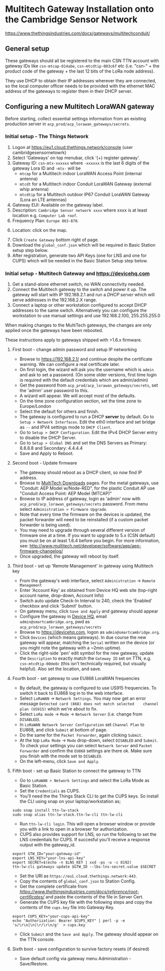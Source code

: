 # Multitech Gateway Installation onto the Cambridge Sensor Network

https://www.thethingsindustries.com/docs/gateways/multitechconduit/

## General setup

These gateways should all be registered to the main CSN TTN account with gateway IDs like `csn-mtcap-014abe`, `csn-mtcdtip-003c6f` etc (i.e. "csn-" + the product code of the gateway + the last 12 bits of the LoRa node address). 
<!-- Currently we're pointing them directly at the `ttn-router-eu` router (not using a local relay).  -->
They use DHCP to obtain their IP addresses wherever they are connected, so the local computer officer needs to be provided with the ethernet MAC address of the gateways to register them in their DHCP server.

## Configuring a new Multitech LoraWAN gateway 

Before starting, collect essential settings information from an existing production server 
in `acp_prod/acp_lorawan_gateways/secrets`.

### Initial setup - The Things Network

1. Logon at https://eu1.cloud.thethings.network/console (user cambridgesensornetowrk)
2. Select 'Gateways' on top menubar, click '(+) register gateway'.
3. Gateway ID: `csn-mtx-xxxxxx` where `-xxxxxx` is the last 6 digits of the gateway Lora ID and `-mtx-` will be
    - `mtcap` for a Multitech indoor LoraWAN Access Point (internal antenna)
    - `mtcdt` for a Multitech indoor Conduit LoraWAN Gateway (external whip antenna)
    - `mtcdtip` for a Multitech outdoor IP67 Conduit LoraWAN Gateway (Lora an LTE antennas)
4. Gateway EUI: Available on the gateway label.
4. Description: `Cambridge Sensor network xxxx` where xxxx is at least location e.g. `Computer Lab roof`.
5. Frequency Plan: `Europe 863-870`.
<!-- 6. Router: `ttn-router-eu` (will be suggested automatically after selecting Frequency Plan). -->
6. Location: click on the map.
<!-- 8. Antenna Placement: `indoor`|`outdoor` as appropriate. -->
7. Click `Create Gateway` bottom right of page.
8. Download the `global_conf.json` which will be required in Basic Station setup step below.
10. After registration, generate two API Keys (one for LNS and one for CUPS) which will be needed in the Basic Station Setup step below.

### Initial setup - Multitech Gateway and https://devicehq.com

1. Get a stand-alone ethernet switch, no WAN connectivity needed.
2. Connect the Multitech gateway to the switch and power it up.  The gateway will start with IP 192.168.2.1 and 
run a *DHCP server* which will serve addresses in the 192.168.2.X range.
3. Connect a laptop or other workstation configured to accept DHCP addresses to the same switch.  Alternatively
you can configure the workstation to use manual settings and use 192.168.2.100, 255.255.255.0

When making changes to the MultiTech gateways, the changes are only applied once the gateways have been rebooted.

These instructions apply to gateways shipped with >1.6.x firmware.

1. First boot - change admin password and setup IP networking
    - Browse to https://192.168.2.1/ and continue despite the certificate warning. We can configure a real certificate later.
    - On first login, the wizard will ask you the username which is `admin` and ask to set a password. (On some older versions, first time login is required with the default credentials which are admin/admin)
    - Get the password from `acp_prod/acp_lorawan_gateways/secrets`, set the 'admin' user password to this.
    - A wizard will appear. We will accept most of the defaults.
    - On the time zone configuration section, set the time zone to Europe/London
    - Select the default for others and finish.
    - The gateway is configured to run a DHCP **server** by default. Go to `Setup > Network Interfaces`. Edit the eth0 interface and set bridge as `--` and IPV4 settings mode to `DHCP Client`.
    - Go to `Setup > DHCP Configuration`. Edit the IPv4 DHCP Server entry to disable the DHCP Server.
    - Go to `Setup > Global DNS` and set the DNS Servers as Primary: 8.8.8.8 and Secondary: 4.4.4.4
    - Save and Apply to Reboot.
    
2. Second boot - Update firmware
    - The gateway should reboot as a DHCP client, so now find IP address.
    - Browse to [MultiTech Downloads](http://www.multitech.net/developer/downloads/) pages. For the metal gateways, use "Conduit: AEP Model w/Node-RED", for the plastic Conduit AP use "Conduit Access Point: AEP Model (MTCAP)"
    - Browse to IP address of gateway, login as 'admin' now with `acp_prod/acp_lorawan_gateways/secrets` password. From menu select `Administration > Firmware Upgrade`.
    - Note that every time the firmware on the devices is updated, the packet forwarder will need to be reinstalled (if a custom packet forwarder is being used).
    - You may need to upgrade through several different version of firmware one at a time. If you want to upgrade to 5.x (CSN default) you must be on at least 1.6.4 before you begin. For more information, see: http://www.multitech.net/developer/software/aep/aep-firmware-changelog/
    - Once upgraded, the gateway will reboot by itself.
    
3. Third boot - set up 'Remote Management' in gateway using Multitech key
    - From the gateway's web interface, select `Administration` -> `Remote Management`
    - Enter 'Account Key' as obtained from Device HQ web site (top-right account name, drop-down, Account Info)
    - Switch auto update Check-In Interval to 240, check the 'Enabled' checkbox and click 'Submit' button.
    - On gateway menu, click `Save and Apply` and gateway should appear 
    - Configure the gateway in [Device HQ](https://www.devicehq.com/), email `admin@smartcambridge.org`, pwd as `acp_prod/acp_lorawan_gateways/secrets`
    - Browse to https://devicehq.com, logon as `admin@smartcambridge.org`.
    - Click `Devices` (which means gateways). In due course the new gateway will appear, matching the
    `Serial` written on the device (or you might note the gateway with a ~2min uptime).
    - Click the right-side 'pen' edit symbol for the new gateway, update the `Description` to exactly match the 
    `Gateway ID` set on TTN, e.g. `csn-mtcdtip-00de8c` (this isn't technically required, but visually helpful). Also
    set the location, and save.
    
4. Fourth boot - set gateway to use EU868 LoraWAN frequencies
    - By default, the gateway is configured to use US915 frequencies. To switch it back to EU868 log in to the web interface.
    - Select `LoRaWAN` -> `Network Settings`. You may now get an error message `Detected card (868) does not match selected    channel plan (US915)` which we're about to fix.
    - Select `LoRa mode` -> `Mode` -> `Network Server` (i.e. change from `DISABLED`).
    - In `LoRaWAN Network Server Configuration` set `Channel Plan` to EU868, and click `Submit` at bottom of page.
    - Do the same for the `Packet Forwarder`, again clicking `Submit`.
    - At the top `LoRa Mode` -> `Mode` drop-down, select `DISABLED` and `Submit`. To check your settings you can select
    `Network Server` and `Packet Forwarder` and confirm the `EU868` settings are there ok. Make sure you finish with
    the mode set to `DISABLED`.
    - On the left-menu, click `Save and Apply`.
    
<!-- 5. Fifth boot - set up custom packet forwarder via SSH terminal session to gateway
    - SSH to the IP address of the LoRaWAN gateway and log in with admin credentials.
    - We will switch to using Jac Kersing's packet forwarder. Instructions for doing this may be found on 
    [TTN's web site about AEP MultiTech Conduits](https://www.thethingsnetwork.org/docs/gateways/multitech/aep.html).
    - `wget https://github.com/kersing/multitech-installer/raw/master/installer.sh --no-check-certificate`
    - `chmod +x installer.sh`
    - `sudo ./installer.sh`
    - `... time zone and network?` hit '1 <Enter>'
    - `Gateway ID:` as entered in TTN console, e.g. 'csn-mtcdtip-012345 <Enter>'
    - `Gateway Key:` <copy/paste from TTN gateway 'Overview' page>, i.e. begins `ttn-account-...`. Hit '1 <Enter>' to confirm.
    - `Email...`: `admin@smartcambridge.org` <Enter>, confirm all with '1 <Enter>'
    - Visit the TTN console and view `Gateways` and in a few mins you should see new gateway as 'connected'. -->

5. Fifth boot - set up Basic Station to connect the gateway to TTN
    - Go to `LoRaWAN > Network Settings` and select the LoRa Mode as Basic Station.
    - Set the `Credentials` as CUPS.
    - You'll need the the Things Stack CLI to get the CUPS keys. So install the CLI using snap on your laptop/workstation as;
    ```
    sudo snap install ttn-lw-stack
    sudo snap alias ttn-lw-stack.ttn-lw-cli ttn-lw-cli
    ```
    - Run `ttn-lw-cli login`. This will open a browser window or provide you with a link to open in a browser for authorization.
    - CUPS also provides support for LNS, so run the following to set the LNS credentials for CUPS. If succesful you'll receive a response output with the gateway_id.
    ```
    export GTW_ID="your-gateway-id"
    export LNS_KEY="your-lns-api-key"
    export SECRET=$(echo -n $LNS_KEY | xxd -ps -u -c 8192)
    ttn-lw-cli gateways update $GTW_ID --lbs-lns-secret.value $SECRET
    ```
    - Set the URI as `https://eu1.cloud.thethings.network:443`.
    - Copy the contents of `global_conf.json` to Station Config.
    - Get the complete certificate from *https://www.thethingsindustries.com/docs/reference/root-certificates/* and paste the contents of the file in Server Cert.
    - Generate the CUPS key file with the following steps and copy the contents of the `cups.key` file into Gateway Key.
    ```
    export CUPS_KEY="your-cups-api-key"
    echo "Authorization: Bearer $CUPS_KEY" | perl -p -e 's/\r\n|\n|\r/\r\n/g'  > cups.key
    ```
    - Click `Submit` and the `Save and Apply`. The gateway should appear on the TTN console.
    
6. Sixth boot - save configuration to survive factory resets (if desired)
    - Save default config via gateway menu Administration - Save/Restore.

